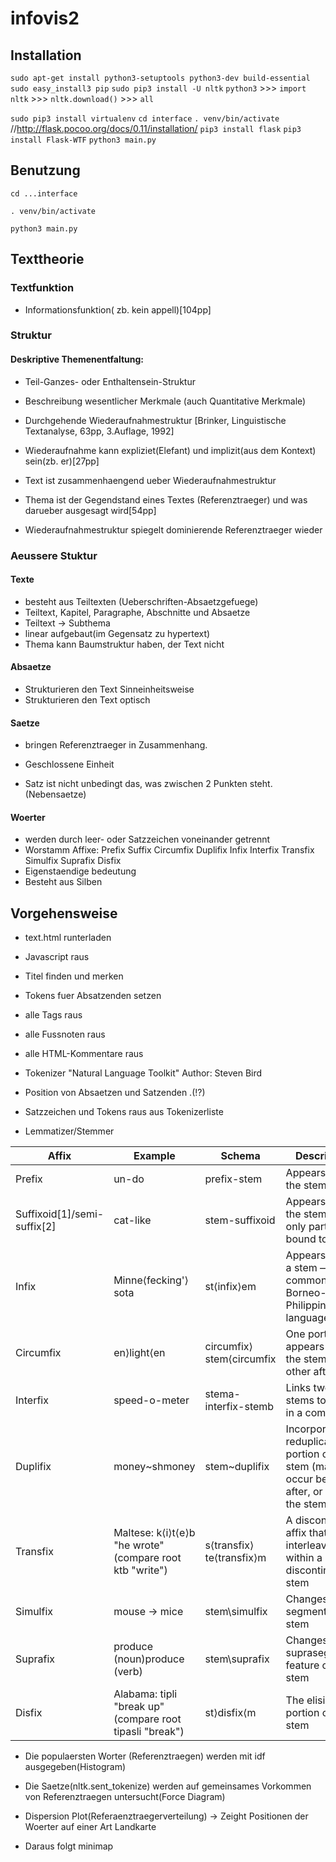 # infovis2

## Installation
`sudo apt-get install python3-setuptools python3-dev build-essential`
`sudo easy_install3 pip`
`sudo pip3 install -U nltk`
`python3` >>> `import nltk` >>> `nltk.download()` >>> `all`


`sudo pip3 install virtualenv`
`cd interface`
`. venv/bin/activate` //http://flask.pocoo.org/docs/0.11/installation/
`pip3 install flask`
`pip3 install Flask-WTF`
`python3 main.py`


## Benutzung

`cd ...interface`

`. venv/bin/activate`

`python3 main.py`

## Texttheorie
### Textfunktion
- Informationsfunktion( zb. kein appell)[104pp]

### Struktur  
#### Deskriptive Themenentfaltung:
- Teil-Ganzes- oder Enthaltensein-Struktur
- Beschreibung wesentlicher Merkmale (auch Quantitative Merkmale)
- Durchgehende Wiederaufnahmestruktur
[Brinker, Linguistische Textanalyse, 63pp, 3.Auflage, 1992]


- Wiederaufnahme kann expliziet(Elefant) und implizit(aus dem Kontext) sein(zb. er)[27pp]

- Text ist zusammenhaengend ueber Wiederaufnahmestruktur

- Thema ist der Gegendstand eines Textes (Referenztraeger) und was darueber ausgesagt wird[54pp]

- Wiederaufnahmestruktur spiegelt dominierende Referenztraeger wieder

### Aeussere Stuktur

#### Texte
- besteht aus Teiltexten (Ueberschriften-Absaetzgefuege)
- Teiltext, Kapitel, Paragraphe, Abschnitte und Absaetze
- Teiltext -> Subthema
- linear aufgebaut(im Gegensatz zu hypertext)
- Thema kann Baumstruktur haben, der Text nicht

#### Absaetze
- Strukturieren den Text Sinneinheitsweise
- Strukturieren den Text optisch

#### Saetze
- bringen Referenztraeger in Zusammenhang.
- Geschlossene Einheit

- Satz ist nicht unbedingt das, was zwischen 2 Punkten steht.(Nebensaetze)

#### Woerter
- werden durch leer- oder Satzzeichen voneinander getrennt
- Worstamm Affixe: Prefix Suffix Circumfix Duplifix Infix Interfix Transfix Simulfix Suprafix Disfix
- Eigenstaendige bedeutung
- Besteht aus Silben

## Vorgehensweise
- text.html runterladen
- Javascript raus
- Titel finden und merken
- Tokens fuer Absatzenden setzen
- alle Tags raus
- alle Fussnoten raus
- alle HTML-Kommentare raus

- Tokenizer "Natural Language Toolkit" Author: Steven Bird

- Position von Absaetzen und Satzenden .(!?)
- Satzzeichen und Tokens raus aus Tokenizerliste
- Lemmatizer/Stemmer


| Affix	 | Example	 | Schema | 	Description |
|--------|-----------|--------|---------------|
| Prefix | un-do | prefix-stem | Appears before the stem |
| Suffixoid[1]/semi-suffix[2] | cat-like | stem-suffixoid | Appears after the stem, but is only partially bound to it |
| Infix | Minne⟨fecking'⟩sota | st⟨infix⟩em | Appears within a stem — common in Borneo-Philippines languages |
| Circumfix | en⟩light⟨en | circumfix⟩stem⟨circumfix | One portion appears before the stem, the other after |
| Interfix | speed-o-meter | stema-interfix-stemb | Links two stems together in a compound |
| Duplifix | money~shmoney | stem~duplifix | Incorporates a reduplicated portion of a stem (may occur before, after, or within the stem) |
| Transfix | Maltese: k⟨i⟩t⟨e⟩b "he wrote" (compare root ktb "write") | s⟨transfix⟩te⟨transfix⟩m | A discontinuous affix that interleaves within a discontinuous stem |
| Simulfix | mouse → mice | stem\simulfix | Changes a segment of a stem |
| Suprafix | produce (noun)produce (verb) | stem\suprafix | Changes a suprasegmental feature of a stem |
| Disfix | Alabama: tipli "break up" (compare root tipasli "break") | st⟩disfix⟨m | The elision of a portion of a stem |

- Die populaersten Worter (Referenztraegen) werden mit idf ausgegeben(Histogram)

- Die Saetze(nltk.sent_tokenize) werden auf gemeinsames Vorkommen von Referenztraegen untersucht(Force Diagram)

- Dispersion Plot(Referaenztraegerverteilung)
-> Zeight Positionen der Woerter auf einer Art Landkarte

- Daraus folgt minimap
